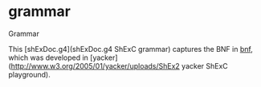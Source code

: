# grammar
Grammar

This [shExDoc.g4](shExDoc.g4 ShExC grammar) captures the BNF in [bnf](bnf), which was developed in [yacker](http://www.w3.org/2005/01/yacker/uploads/ShEx2 yacker ShExC playground).